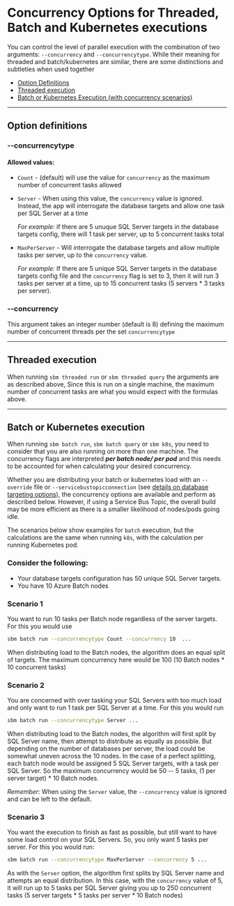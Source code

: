 # Concurrency Options for Threaded, Batch and Kubernetes executions

You can control the level of parallel execution with the combination of two arguments: `--concurrency` and `--concurrencytype`. While their meaning for threaded and batch/kubernetes are similar, there are some distinctions and subtleties when used together


- [Option Definitions](#option-definitions)
- [Threaded execution](#threaded-execution)
- [Batch or Kubernetes Execution (with concurrency scenarios)](#batch-or-kubernetes-execution)

----


## Option definitions

### --concurrencytype

#### Allowed values:

- `Count` - (default) will use the value for `concurrency` as the maximum number of concurrent tasks allowed
- `Server` - When using this value, the `concurrency` value is ignored. Instead, the app will interrogate the database targets and allow one task per SQL Server at a time

    _For example:_ if there are 5 unuque SQL Server targets in the database targets config, there will 1 task per server, up to 5 concurrent tasks total

- `MaxPerServer` - Will interrogate the database targets and allow multiple tasks per server, up to the `concurrency` value.

    _For example:_ If there are 5 unique SQL Server targets in the database targets config file and the `concurrency` flag is set to 3, then it will run 3 tasks per server at a time, up to 15 concurrent tasks (5 servers * 3 tasks per server).

### --concurrency

This argument takes an integer number (default is 8) defining the maximum number of concurrent threads per the set `concurrencytype`

----

## Threaded execution

When running  `sbm threaded run` or `sbm threaded query` the arguments are as described above, Since this is run on a single machine, the maximum number of concurrent tasks are what you would expect with the formulas above.

----

## Batch or Kubernetes execution

When running `sbm batch run`,  `sbm batch query` or `sbm k8s`, you need to consider that you are also running on more than one machine. The concurrency flags are interpreted **_per batch node/ per pod_** and this needs to be accounted for when calculating your desired concurrency.

Whether you are distributing your batch or kubernetes load with an `--override` file or `--servicebustopicconnection` (see [details on database targeting options](override_options.md)), the concurrency options are available and perform as described below. However, if using a Service Bus Topic, the overall build may be more efficient as there is a smaller likelihood of nodes/pods going idle.

The scenarios below show examples for `batch` execution, but the calculations are the same when running `k8s`, with the calculation per running Kubernetes pod.

### Consider the following:

- Your database targets configuration has 50 unique SQL Server targets.
- You have 10 Azure Batch nodes

### Scenario 1

You want to run 10 tasks per Batch node regardless of the server targets. For this you would use

``` bash
sbm batch run --concurrencytype Count --concurrency 10  ...
```

When distributing load to the Batch nodes, the algorithm does an equal split of targets. The maximum concurrency here would be 100 (10 Batch nodes * 10 concurrent tasks)

### Scenario 2

You are concerned with over tasking your SQL Servers with too much load and only want to run 1 task per SQL Server at a time. For this you would run

``` bash
sbm batch run --concurrencytype Server ...
```

When distributing load to the Batch nodes, the algorithm will first split by SQL Server name, then attempt to distribute as equally as possible. But depending on the number of databases per server, the load could be somewhat uneven across the 10 nodes. In the case of a perfect splitting, each batch node would be assigned 5 SQL Server targets, with a task per SQL Server. So the maximum concurrency would be 50 -- 5 tasks, (1 per server target) * 10 Batch nodes.

_Remember:_ When using the `Server` value, the `--concurrency` value is ignored and can be left to the default.

### Scenario 3

You want the execution to finish as fast as possible, but still want to have some load control on your SQL Servers. So, you only want 5 tasks per server. For this you would run:

``` bash
sbm batch run --concurrencytype MaxPerServer --concurrency 5 ...
```

As with the `Server` option, the algorithm first splits by SQL Server name and attempts an equal distribution. In this case, with the `concurrency` value of 5, it will run up to 5 tasks per SQL Server giving you up to 250 concurrent tasks (5 server targets * 5 tasks per server * 10 Batch nodes)
